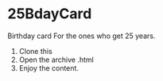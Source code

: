 # 25BdayCard
Birthday card
For the ones who get 25 years.

1. Clone this
2. Open the archive .html
3. Enjoy the content.